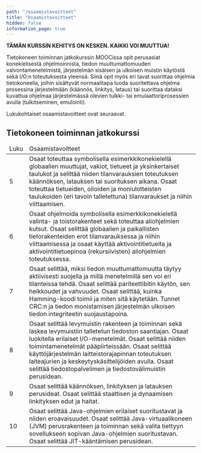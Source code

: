 ```yaml
---
path: "/osaamistavoitteet"
title: "Osaamistavoitteet"
hidden: false
information_page: true
---
```



**TÄMÄN KURSSIN KEHITYS ON KESKEN. KAIKKI VOI MUUTTUA!**

Tietokoneen toiminnan jatkokurssin MOOCissa opit perusasiat konekielisestä ohjelmoinnista, tiedon muuttumattomuuden valvontamenetelmistä, järjestelmän sisäisen ja ulkoisen muistin käytöstä sekä I/O:n toteutuksesta yleensä. Siinä opit myös eri tavat suorittaa ohjelmia tietokoneella, joihin sisältyvät normaalitapa luoda suoritettava ohjelma prosessina järjestelmään (käännös, linkitys, lataus) tai suorittaa dataksi kuvattua ohjelmaa järjestelmässä olevien tulkki- tai emulaattoriprosessien avulla (tulkitseminen, emulointi). 

Lukukohtaiset osaamistavoitteet ovat seuraavat.

## Tietokoneen toiminnan jatkokurssi

<table>
    <thead>
    <tr>
        <td>Luku</td>
        <td>Osaamistavoitteet</td>
    </tr>
    </thead>
    <tbody>
    <tr>
        <td>5</td>
        <td>
Osaat toteuttaa symbolisella esimerkkikonekielellä globaalien muuttujat, vakiot, tietueet ja yksinkertaiset taulukot ja selittää niiden tilanvarauksien toteutuksen käännöksen, latauksen tai suorituksen aikana. Osaat toteuttaa tietueiden, olioiden ja moniulotteisten taulukoiden (eri tavoin talletettuna) tilanvaraukset ja niihin viittaamisen.
        </td>
    </tr>
    <tr>
        <td>6</td>
        <td>
Osaat ohjelmoida symbolisella esimerkkikonekielellä valinta- ja toistorakenteet sekä toteuttaa aliohjelmien kutsut. Osaat selittää globaalien ja paikallisten tietorakenteiden erot tilanvarauksessa ja niihin viittaamisessa ja osaat käyttää aktivointitietueita ja aktivointitietuepinoa (rekursiivisten) aliohjelmien toteutuksessa.
        </td>
    </tr>
    <tr>
        <td>7</td>
        <td>
Osaat selittää, miksi tiedon muuttumattomuutta täytyy aktiivisesti suojella ja millä menetelmillä sen voi eri tilanteissa tehdä. Osaat selittää pariteettibitin käytön, sen heikkoudet ja vahvuudet. Osaat selittää, kuinka Hamming-koodi toimii ja miten sitä käytetään. Tunnet CRC:n ja tiedon monistamisen järjestelmän ulkoisen tiedon integriteetin suojaustapoina.
        </td>
    </tr>
    <tr>
        <td>8</td>
        <td>
Osaat selittää levymuistin rakenteen ja toiminnan sekä laskea levymuistiin talletetun tiedoston saantiajan. Osaat luokitella erilaiset I/O-menetelmät. Osaat selittää niiden toimintamenetelmät pääpiirteissään. Osaat selittää käyttöjärjestelmän laitteistorajapinnan toteutuksen laiteajurien ja keskeytyskäsittelijöiden avulla.  Osaat selittää tiedostopalvelimen ja tiedostovälimuistin perusidean.
        </td>
    </tr>    <tr>
        <td>9</td>
        <td>
Osaat selittää käännöksen, linkityksen ja latauksen perusideat. Osaat selittää staattisen ja dynaamisen linkityksen edut ja haitat.
        </td>
    </tr>
    <tr>
        <td>10</td>
        <td>
Osaat selittää Java-ohjelmien erilaiset suoritustavat ja niiden eroavaisuudet. Osaat selittää Java-virtuaalikoneen (JVM) perusrakenteen ja toiminnan sekä valita tiettyyn sovellukseen sopivan Java-ohjelmien suoritustavan. Osaat selittää JIT-kääntämisen perusidean.
        </td>
    </tr>
    </tbody>
</table>
